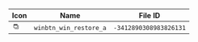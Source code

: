 | Icon | Name | File ID |
| ---  | ---  | ---     |
| ![](winbtn_win_restore_a.png) | `winbtn_win_restore_a` | `-3412890308983826131` |

